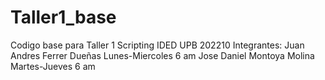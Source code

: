 # Taller1_base
 Codigo base para Taller 1 Scripting IDED UPB 202210
 Integrantes: 
    Juan Andres Ferrer Dueñas Lunes-Miercoles 6 am
    Jose Daniel Montoya Molina Martes-Jueves 6 am

